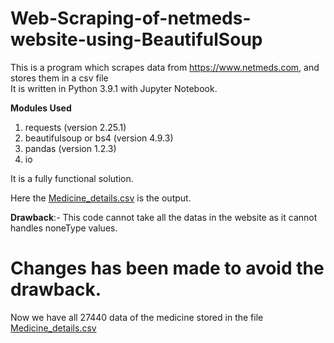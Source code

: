 # Web-Scraping-of-netmeds-website-using-BeautifulSoup

This is a program which scrapes data from https://www.netmeds.com, and  stores them in a csv file  
It is written in Python 3.9.1 with Jupyter Notebook.  


**Modules Used**
1. requests (version 2.25.1)
2. beautifulsoup or bs4 (version 4.9.3)
3. pandas (version 1.2.3)
4. io   

It is a fully functional solution.

Here the [Medicine_details.csv](https://github.com/Supriyochow/Web-Scraping-of-netmeds-website-using-BeautifulSoup/blob/main/Medicine_details.csv) is the output.

**Drawback**:- This code cannot take all the datas in the website as it cannot handles noneType values.

# Changes has been made to avoid the drawback.  
 Now we have all 27440 data of the medicine stored in the file [Medicine_details.csv](https://github.com/Supriyochow/Web-Scraping-of-netmeds-website-using-BeautifulSoup/blob/main/Medicine_details.csv)  


